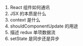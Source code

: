 1. React 组件如何通讯
2. JSX 的本质是什么
3. context 是什么
4. shouldComponentUpdate 的用途
5. 描述 redux 单项数据流
6. setState 是同步还是异步